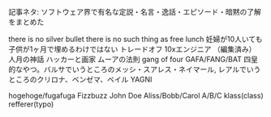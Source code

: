 記事ネタ: ソフトウェア界で有名な定説・名言・逸話・エピソード・暗黙の了解をまとめた



there is no silver bullet
there is no such thing as free lunch
妊婦が10人いても子供が1ヶ月で埋めるわけではない
トレードオフ
10xエンジニア （編集済み）
人月の神話
ハッカーと画家
ムーアの法則
gang of four
GAFA/FANG/BAT 四皇的なやつ。バルサでいうところのメッシ・スアレス・ネイマール, レアルでいうところのクリロナ、ベンゼマ、ベイル
YAGNI

hogehoge/fugafuga
Fizzbuzz
John Doe
Aliss/Bobb/Carol A/B/C
klass(class)
refferer(typo)